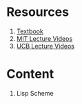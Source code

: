 # Resources
1. [Textbook](https://sarabander.github.io/sicp/html/index.xhtml)
2. [MIT Lecture Videos](https://ocw.mit.edu/courses/6-001-structure-and-interpretation-of-computer-programs-spring-2005/video_galleries/video-lectures/)
3. [UCB Lecture Videos](https://archive.org/details/ucberkeley-webcast-PL3E89002AA9B9879E?sort=titleSorter)

# Content
1. Lisp Scheme